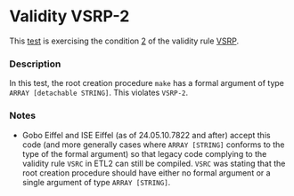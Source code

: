# Validity VSRP-2

This [test](.) is exercising the condition [2](../Readme.md) of the validity rule [VSRP](../../vsrp/Readme.md).

### Description

In this test, the root creation procedure `make` has a formal argument of type `ARRAY [detachable STRING]`. This violates `VSRP-2`.

### Notes

* Gobo Eiffel and ISE Eiffel (as of 24.05.10.7822 and after) accept this code (and more generally cases where `ARRAY [STRING]` conforms to the type of the formal argument) so that legacy code complying to the validity rule `VSRC` in ETL2 can still be compiled. `VSRC` was stating that the root creation procedure should have either no formal argument or a single argument of type `ARRAY [STRING]`.
